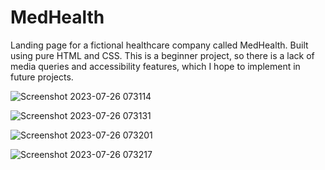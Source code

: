 # MedHealth
Landing page for a fictional healthcare company called MedHealth. Built using pure HTML and CSS.
This is a beginner project, so there is a lack of media queries and accessibility features, which I hope to implement in future projects.

![Screenshot 2023-07-26 073114](https://github.com/heartybp/MedHealth/assets/98626381/40ec47f7-2f50-4573-8eed-d894315291fc)

![Screenshot 2023-07-26 073131](https://github.com/heartybp/MedHealth/assets/98626381/73c24183-d68b-4996-81cb-716f556d81b6)

![Screenshot 2023-07-26 073201](https://github.com/heartybp/MedHealth/assets/98626381/dbe5484b-de4a-4e41-b537-8404e9c7d8f7)

![Screenshot 2023-07-26 073217](https://github.com/heartybp/MedHealth/assets/98626381/658b9b9c-fbea-493d-8b88-c3a081b1fa41)
